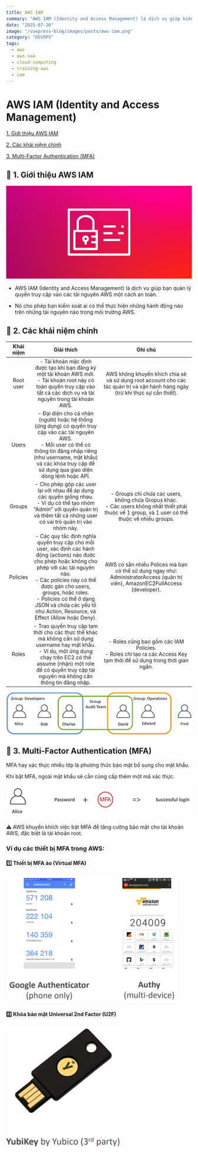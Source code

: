```yaml
---
title: AWS IAM
summary: "AWS IAM (Identity and Access Management) là dịch vụ giúp kiểm soát ai được truy cập vào tài nguyên AWS và họ được phép làm gì."
date: "2025-07-26"
image: "/vuepress-blog/images/posts/aws-iam.png"
category: "DEVOPS"
tags:
  - aws
  - aws-saa
  - cloud-computing
  - training-aws
  - iam
---
```


# AWS IAM (Identity and Access Management)

[1. Giới thiệu AWS IAM](#1)

[2. Các khái niệm chính](#2)

[3. Multi-Factor Authentication (MFA)](#3)

<a name="1"></a>

## 📌 1. Giới thiệu AWS IAM

![AWS IAM](./images/aws-gioi-thieu-iam.png)

- AWS IAM (Identity and Access Management) là dịch vụ giúp bạn quản lý quyền truy cập vào các tài nguyên AWS một cách an toàn.

- Nó cho phép bạn kiểm soát ai có thể thực hiện những hành động nào trên những tài nguyên nào trong môi trường AWS.

<a name="2"></a>

## 📌 2. Các khái niệm chính

|         Khái niệm         |      Giải thích      |      Ghi chú      |
| :------------------: | :-----------------: | :-----------------: |
|    Root user     | - Tài khoản mặc định được tạo khi bạn đăng ký một tài khoản AWS mới.<br/>- Tài khoản root này có toàn quyền truy cập vào tất cả các dịch vụ và tài nguyên trong tài khoản AWS. | AWS không khuyến khích chia sẻ và sử dụng root account cho các tác quản trị và vận hành hàng ngày (trừ khi thực sự cần thiết).  |
|  Users  | - Đại diện cho cá nhân (người) hoặc hệ thống (ứng dụng) có quyền truy cập vào các tài nguyên AWS.<br/>- Mỗi user có thể có thông tin đăng nhập riêng (như username, mật khẩu) và các khóa truy cập để sử dụng qua giao diện dòng lệnh hoặc API.  |   |
|    Groups    | - Cho phép gộp các user lại với nhau để áp dụng các quyền giống nhau.<br/>- Ví dụ có thể tạo nhóm “Admin” với quyền quản trị và thêm tất cả những user có vai trò quản trị vào nhóm này. | - Groups chỉ chứa các users, không chứa Gropus khác.<br/>- Các users không nhất thiết phải thuộc về 1 group, và 1 user có thể thuộc về nhiều groups.  |
| Policies | - Các quy tắc định nghĩa quyền truy cập cho mỗi user, xác định các hành động (actions) nào được cho phép hoặc không cho phép với các tài nguyên nào.<br/>- Các policies này có thể được gán cho users, groups, hoặc roles.<br/>- Policies có thể ở dạng JSON và chứa các yếu tố như Action, Resource, và Effect (Allow hoặc Deny). | AWS có sẵn nhiều Polices mà bạn có thể sử dụng ngay như: AdministratorAccess (quản trị viên), AmazonEC2FullAccess (developer). |
| Roles | - Trao quyền truy cập tạm thời cho các thực thể khác mà không cần sử dụng username hay mật khẩu.<br/>- Ví dụ, một ứng dụng chạy trên EC2 có thể assume (nhận) một role để có quyền truy cập tài nguyên mà không cần thông tin đăng nhập. | - Roles cũng bao gồm các IAM Policies.<br/>- Roles chỉ tạo ra các Access Key tạm thời để sử dụng trong thời gian ngắn. |

![AWS Các khái niệm chính trong IAM](./images/aws-cac-khai-niem-trong-iam.png)

<a name="3"></a>

## 📌 3. Multi-Factor Authentication (MFA)

MFA hay xác thực nhiều lớp là phương thức bảo mật bổ sung cho mật khẩu.

Khi bật MFA, ngoài mật khẩu sẽ cần cũng cấp thêm một mã xác thực.

![Multi-Factor Authentication (MFA)](./images/aws-mfa.png)

⚠️ AWS khuyến khích việc bật MFA để tăng cường bảo mật cho tài khoản AWS, đặc biệt là tài khoản root.

### Ví dụ các thiết bị MFA trong AWS:

#### 1️⃣ Thiết bị MFA ảo (Virtual MFA)

![Virtual MFA](./images/aws-virtual-mfa.png)

#### 2️⃣ Khóa bảo mật Universal 2nd Factor (U2F)

![Universal 2nd Factor](./images/aws-u2f-mfa.png)

